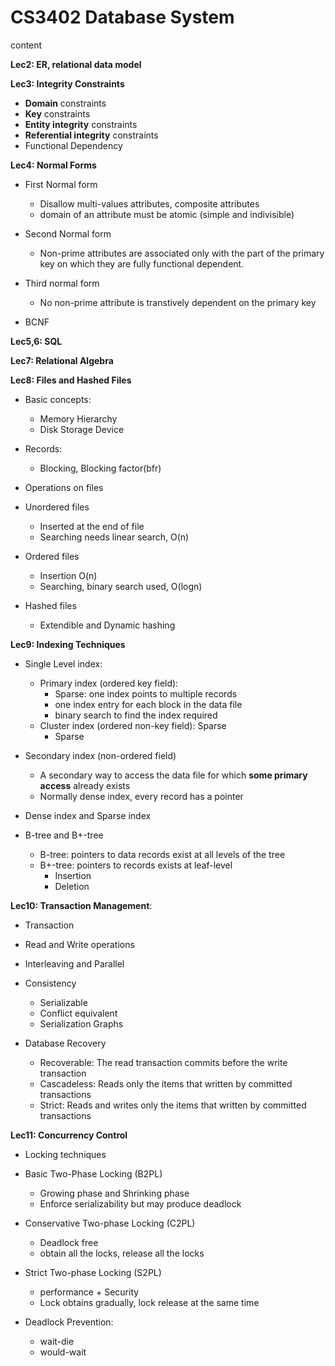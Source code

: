 # CS3402 Database System

content

**Lec2: ER, relational data model**










**Lec3: Integrity Constraints**
- **Domain** constraints
- **Key** constraints
- **Entity integrity** constraints
- **Referential integrity** constraints
- Functional Dependency



**Lec4: Normal Forms**

- First Normal form

	- Disallow multi-values attributes, composite attributes
	- domain of an attribute must be atomic (simple and indivisible)
- Second Normal form

	- Non-prime attributes are associated only with the part of the primary key on which they are fully functional dependent.

- Third normal form

	- No non-prime attribute is transtively dependent on the primary key

- BCNF




**Lec5,6: SQL**

**Lec7: Relational Algebra**

**Lec8: Files and Hashed Files**
- Basic concepts:

	- Memory Hierarchy
	- Disk Storage Device
- Records:

	- Blocking, Blocking factor(bfr)

- Operations on files
- Unordered files

	- Inserted at the end of file
	- Searching needs linear search, O(n)

- Ordered files

	- Insertion O(n)
	- Searching, binary search used, O(logn)
- Hashed files

	- Extendible and Dynamic hashing

**Lec9: Indexing Techniques**
- Single Level index:
	- Primary index (ordered key field): 
		- Sparse: one index points to multiple records
		- one index entry for each block in the data file
		- binary search to find the index required
	- Cluster index (ordered non-key field): Sparse
		 - Sparse
		

- Secondary index (non-ordered field)
	- A secondary way to access the data file for which **some primary access** already exists
	- Normally dense index, every record has a pointer

- Dense index and Sparse index

- B-tree and B+-tree
	- B-tree: pointers to data records exist at all levels of the tree
	- B+-tree: pointers to records exists at leaf-level
		- Insertion
		- Deletion


**Lec10: Transaction Management**:
- Transaction
- Read and Write operations
- Interleaving and Parallel
- Consistency

	- Serializable
	- Conflict equivalent
	- Serialization Graphs

- Database Recovery

	- Recoverable: The read transaction commits before the write transaction
	- Cascadeless: Reads only the items that written by committed transactions
	- Strict: Reads and writes only the items that written by committed transactions

**Lec11: Concurrency Control**
- Locking techniques
- Basic Two-Phase Locking (B2PL)

	- Growing phase and Shrinking phase
	- Enforce serializability but may produce deadlock

- Conservative Two-phase Locking (C2PL)
	- Deadlock free
	- obtain all the locks, release all the locks

- Strict Two-phase Locking (S2PL)
	- performance + Security
	- Lock obtains gradually, lock release at the same time

- Deadlock Prevention:
	- wait-die
	- would-wait

